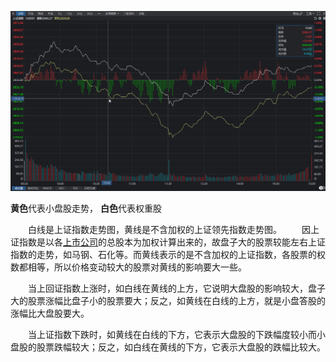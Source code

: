 ![image-20200528224431092](images/image-20200528224431092.png)



**黄色**代表小盘股走势， **白色**代表权重股

　　白线是上证指数走势图，黄线是不含加权的上证领先指数走势图。
　　因上证指数是以各[上市公司](https://www.baidu.com/s?wd=上市公司&tn=SE_PcZhidaonwhc_ngpagmjz&rsv_dl=gh_pc_zhidao)的总股本为加权计算出来的，故盘子大的股票较能左右上证指数的走势，如马钢、石化等。而黄线表示的是不含加权的上证指数，各股票的权数都相等，所以价格变动较大的股票对黄线的影响要大一些。

　　当上回证指数上涨时，如白线在黄线的上方，它说明大盘股的影响较大，盘子大的股票涨幅比盘子小的股票要大；反之，如黄线在白线的上方，就是小盘答股的涨幅比大盘股要大。

　　当上证指数下跌时，如黄线在白线的下方，它表示大盘股的下跌幅度较小而小盘股的股票跌幅较大；反之，如白线在黄线的下方，它表示大盘股的跌幅比较大。